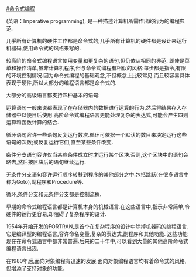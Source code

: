 [#命令式编程](https://zh.wikipedia.org/wiki/%E6%8C%87%E4%BB%A4%E5%BC%8F%E7%B7%A8%E7%A8%8B)

(英语：Imperative programming), 是一种描述计算机所需作出的行为的编程典范.

几乎所有计算机的硬件工作都是命令式的;几乎所有计算机的硬件都是设计来运行机器码,使用命令式的风格来写的.

较高阶的命令式编程语言使用变量和更复杂的语句,但仍依从相同的典范. 即使是菜单和操作清单,虽非计算机程序,但与命令式编程有相似的风格:每步都是指令,有限的环境控制情况.因为命令式编程的基础观念,不但概念上比较常见,而且较容易具体表现于硬件,所以大部分的编程语言都是命令式的.

大部分的高级语言都支持四种基本的语句:

运算语句一般来说都表现了在存储器内的数据进行运算的行为,然后将结果存入存储器中以便日后使用.高阶命令式编程语言更能处理复杂的表达式,可能会产生四则运算和函数计算的结合.

循环语句容许一些语句反复运行数次.循环可依据一个默认的数目来决定运行这些语句的次数;或反复运行它们,直至某些条件改变.

条件分支语句容许仅当某些条件成立时才运行某个区块.否则,这个区块中的语句会略去,然后按区块后的语句继续运行.

无条件分支语句容许运行顺序转移到程序的其他部分之中.包括跳跃(在很多语言中称为Goto),副程序和Procedure等.

循环,条件分支和无条件分支都是控制流程.

早期的命令式编程语言都是计算机本身的机械语言.在这些语言中,指示非常简单,令硬件的运行更容易,却阻碍了复杂程序的设计.

1954年开始开发的FORTRAN,是首个在复杂程序的设计中除掉机器码的编程语言.它是编译型的编程语言,容许命名变量,复杂的表达式,副程序和其他功能. 这些功能现在在命令式语言中都非常普遍.后来的二十年中,可以看到大量的其他高阶命令式编程语言出现.

在1980年后,面向对象编程有迅速的发展;面向对象编程语言均有着命令式的风格,但增添了支持对象的功能.
